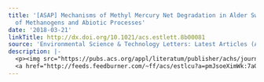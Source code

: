 ```yaml
---
title: '[ASAP] Mechanisms of Methyl Mercury Net Degradation in Alder Swamps: The Role
  of Methanogens and Abiotic Processes'
date: '2018-03-21'
linkTitle: http://dx.doi.org/10.1021/acs.estlett.8b00081
source: 'Environmental Science & Technology Letters: Latest Articles (ACS Publications)'
description: |-
  <p><img src="https://pubs.acs.org/appl/literatum/publisher/achs/journals/content/estlcu/0/estlcu.ahead-of-print/acs.estlett.8b00081/20180321/images/medium/ez-2018-00081d_0003.gif" alt="TOC Graphic"/></p><div><cite>Environmental Science & Technology Letters</cite></div><div>DOI: 10.1021/acs.estlett.8b00081</div><div class="feedflare">
  <a href="http://feeds.feedburner.com/~ff/acs/estlcu?a=pmJsoeXimWk:7aQ0dZAlwDQ:yIl2AUoC8zA"><img src="http://feeds.feedburner.com/~ff/acs/estlcu?d=yIl2AUoC8zA" borde
---
```

